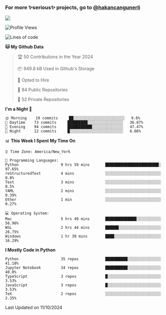 ### For more ✨serious✨ projects, go to [@hakancangunerli](https://github.com/hakancangunerli)

![](https://github-readme-stats.vercel.app/api/top-langs/?username=johngunerli&layout=compact&hide=jupyter%20notebook,tex,html,shell,CSS,Ruby,Makefile,EmberScript,MATLAB,C&langs_count=6&exclude_repo=2015-csharp,gt_code,gsu_code,uga_code,uga_robotics)

<!--START_SECTION:waka-->
![Profile Views](http://img.shields.io/badge/Profile%20Views-0-blue)

![Lines of code](https://img.shields.io/badge/From%20Hello%20World%20I%27ve%20Written-481415%20lines%20of%20code-blue)

**🐱 My Github Data** 

> 🏆 50 Contributions in the Year 2024
 > 
> 📦 949.8 kB Used in Github's Storage 
 > 
> 💼 Opted to Hire
 > 
> 📜 84 Public Repositories 
 > 
> 🔑 52 Private Repositories  
 > 
**I'm a Night 🦉** 

```text
🌞 Morning    19 commits     ██░░░░░░░░░░░░░░░░░░░░░░░   9.6% 
🌆 Daytime    73 commits     █████████░░░░░░░░░░░░░░░░   36.87% 
🌃 Evening    94 commits     ███████████░░░░░░░░░░░░░░   47.47% 
🌙 Night      12 commits     █░░░░░░░░░░░░░░░░░░░░░░░░   6.06%

```


📊 **This Week I Spent My Time On** 

```text
⌚︎ Time Zone: America/New_York

💬 Programming Languages: 
Python                   9 hrs 59 mins       ████████████████████████░   97.65% 
reStructuredText         4 mins              ░░░░░░░░░░░░░░░░░░░░░░░░░   0.8% 
Text                     3 mins              ░░░░░░░░░░░░░░░░░░░░░░░░░   0.5% 
YAML                     2 mins              ░░░░░░░░░░░░░░░░░░░░░░░░░   0.39% 
Other                    1 min               ░░░░░░░░░░░░░░░░░░░░░░░░░   0.27%

💻 Operating System: 
Mac                      5 hrs 49 mins       ██████████████░░░░░░░░░░░   56.96% 
WSL                      2 hrs 44 mins       ██████░░░░░░░░░░░░░░░░░░░   26.75% 
Windows                  1 hr 39 mins        ████░░░░░░░░░░░░░░░░░░░░░   16.29%

```

**I Mostly Code in Python** 

```text
Python                   35 repos            ██████████░░░░░░░░░░░░░░░   41.18% 
Jupyter Notebook         34 repos            ██████████░░░░░░░░░░░░░░░   40.0% 
TypeScript               3 repos             █░░░░░░░░░░░░░░░░░░░░░░░░   3.53% 
JavaScript               3 repos             █░░░░░░░░░░░░░░░░░░░░░░░░   3.53% 
TeX                      2 repos             ░░░░░░░░░░░░░░░░░░░░░░░░░   2.35%

```



 Last Updated on 11/10/2024
<!--END_SECTION:waka-->


